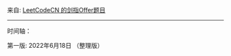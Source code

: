 来自: [LeetCodeCN 的剑指Offer题目](https://leetcode-cn.com/problemset/lcof/)

-----------------------------------------------------------------------------------------

时间轴：

第一版: 2022年6月18日 （整理版）
